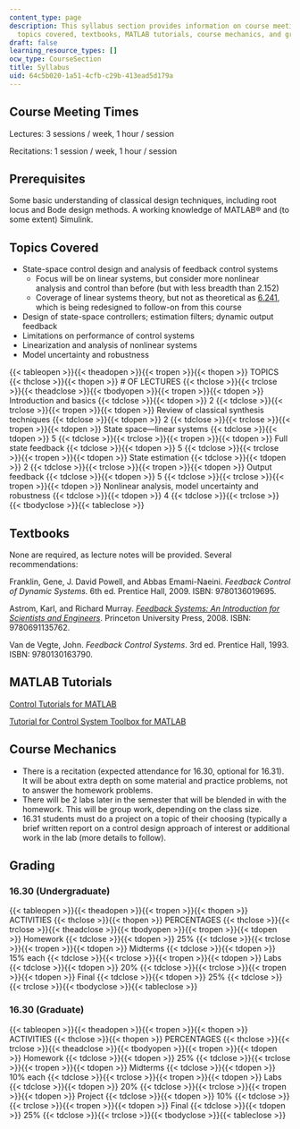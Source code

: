 ```yaml
---
content_type: page
description: This syllabus section provides information on course meeting times, prerequisites,
  topics covered, textbooks, MATLAB tutorials, course mechanics, and grading.
draft: false
learning_resource_types: []
ocw_type: CourseSection
title: Syllabus
uid: 64c5b020-1a51-4cfb-c29b-413ead5d179a
---
```

## Course Meeting Times

Lectures: 3 sessions / week, 1 hour / session

Recitations: 1 session / week, 1 hour / session

## Prerequisites

Some basic understanding of classical design techniques, including root locus and Bode design methods. A working knowledge of MATLAB® and (to some extent) Simulink.

## Topics Covered

- State-space control design and analysis of feedback control systems
    - Focus will be on linear systems, but consider more nonlinear analysis and control than before (but with less breadth than 2.152)
    - Coverage of linear systems theory, but not as theoretical as [6.241](https://ocw-studio.odl.mit.edu/courses/6-241j-dynamic-systems-and-control-spring-2011), which is being redesigned to follow-on from this course
- Design of state-space controllers; estimation filters; dynamic output feedback
- Limitations on performance of control systems
- Linearization and analysis of nonlinear systems
- Model uncertainty and robustness

{{< tableopen >}}{{< theadopen >}}{{< tropen >}}{{< thopen >}}
TOPICS
{{< thclose >}}{{< thopen >}}
# OF LECTURES
{{< thclose >}}{{< trclose >}}{{< theadclose >}}{{< tbodyopen >}}{{< tropen >}}{{< tdopen >}}
Introduction and basics
{{< tdclose >}}{{< tdopen >}}
2
{{< tdclose >}}{{< trclose >}}{{< tropen >}}{{< tdopen >}}
Review of classical synthesis techniques
{{< tdclose >}}{{< tdopen >}}
2
{{< tdclose >}}{{< trclose >}}{{< tropen >}}{{< tdopen >}}
State space—linear systems
{{< tdclose >}}{{< tdopen >}}
5
{{< tdclose >}}{{< trclose >}}{{< tropen >}}{{< tdopen >}}
Full state feedback
{{< tdclose >}}{{< tdopen >}}
5
{{< tdclose >}}{{< trclose >}}{{< tropen >}}{{< tdopen >}}
State estimation
{{< tdclose >}}{{< tdopen >}}
2
{{< tdclose >}}{{< trclose >}}{{< tropen >}}{{< tdopen >}}
Output feedback
{{< tdclose >}}{{< tdopen >}}
5
{{< tdclose >}}{{< trclose >}}{{< tropen >}}{{< tdopen >}}
Nonlinear analysis, model uncertainty and robustness
{{< tdclose >}}{{< tdopen >}}
4
{{< tdclose >}}{{< trclose >}}{{< tbodyclose >}}{{< tableclose >}}

## Textbooks

None are required, as lecture notes will be provided. Several recommendations:

Franklin, Gene, J. David Powell, and Abbas Emami-Naeini. *Feedback Control of Dynamic Systems.* 6th ed. Prentice Hall, 2009. ISBN: 9780136019695.

Astrom, Karl, and Richard Murray. [*Feedback Systems: An Introduction for Scientists and Engineers*](https://web.archive.org/web/20080710085350/https://www.cds.caltech.edu/~murray/amwiki/index.php?title=Main_Page). Princeton University Press, 2008. ISBN: 9780691135762.

Van de Vegte, John. *Feedback Control Systems*. 3rd ed. Prentice Hall, 1993. ISBN: 9780130163790.

## MATLAB Tutorials

[Control Tutorials for MATLAB](http://web.archive.org/web/20011128084840/http://www.engin.umich.edu/group/ctm/)

[Tutorial for Control System Toolbox for MATLAB](http://techteach.no/publications/control_system_toolbox/)

## Course Mechanics

- There is a recitation (expected attendance for 16.30, optional for 16.31). It will be about extra depth on some material and practice problems, not to answer the homework problems.
- There will be 2 labs later in the semester that will be blended in with the homework. This will be group work, depending on the class size.
- 16.31 students must do a project on a topic of their choosing (typically a brief written report on a control design approach of interest or additional work in the lab (more details to follow).

## Grading

### 16.30 (Undergraduate)

{{< tableopen >}}{{< theadopen >}}{{< tropen >}}{{< thopen >}}
ACTIVITIES
{{< thclose >}}{{< thopen >}}
PERCENTAGES
{{< thclose >}}{{< trclose >}}{{< theadclose >}}{{< tbodyopen >}}{{< tropen >}}{{< tdopen >}}
Homework
{{< tdclose >}}{{< tdopen >}}
25%
{{< tdclose >}}{{< trclose >}}{{< tropen >}}{{< tdopen >}}
Midterms
{{< tdclose >}}{{< tdopen >}}
15% each
{{< tdclose >}}{{< trclose >}}{{< tropen >}}{{< tdopen >}}
Labs
{{< tdclose >}}{{< tdopen >}}
20%
{{< tdclose >}}{{< trclose >}}{{< tropen >}}{{< tdopen >}}
Final
{{< tdclose >}}{{< tdopen >}}
25%
{{< tdclose >}}{{< trclose >}}{{< tbodyclose >}}{{< tableclose >}}

### 16.30 (Graduate)

{{< tableopen >}}{{< theadopen >}}{{< tropen >}}{{< thopen >}}
ACTIVITIES
{{< thclose >}}{{< thopen >}}
PERCENTAGES
{{< thclose >}}{{< trclose >}}{{< theadclose >}}{{< tbodyopen >}}{{< tropen >}}{{< tdopen >}}
Homework
{{< tdclose >}}{{< tdopen >}}
25%
{{< tdclose >}}{{< trclose >}}{{< tropen >}}{{< tdopen >}}
Midterms
{{< tdclose >}}{{< tdopen >}}
10% each
{{< tdclose >}}{{< trclose >}}{{< tropen >}}{{< tdopen >}}
Labs
{{< tdclose >}}{{< tdopen >}}
20%
{{< tdclose >}}{{< trclose >}}{{< tropen >}}{{< tdopen >}}
Project
{{< tdclose >}}{{< tdopen >}}
10%
{{< tdclose >}}{{< trclose >}}{{< tropen >}}{{< tdopen >}}
Final
{{< tdclose >}}{{< tdopen >}}
25%
{{< tdclose >}}{{< trclose >}}{{< tbodyclose >}}{{< tableclose >}}